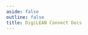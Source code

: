 ```yaml
---
aside: false
outline: false
title: DigiLEAN Connect Docs
---
```


<script setup lang="ts">
  import { useRoute, useData } from 'vitepress'
  import { useTheme } from "vitepress-openapi"
  import OAParametersOverride from "../../components/OAParametersOverride.vue"
  import OATryWithVariablesOverride from "../../components/OATryWithVariablesOverride.vue"

  const route = useRoute()

  const { isDark } = useData()

  const operationId = route.data.params.operationId

  useTheme({
    requestBody: {
        // Set the default schema view.
        defaultView: 'schema', // schema or contentType
    }
  })


</script>

<!--override and hide stuff-->
<OAOperation :operationId="operationId" :isDark="isDark" :hideBranding="true">
    <template #parameters="parameters">
        <h2>Parameters</h2>
        <OAParametersOverride 
          :operation-id="operationId"
          :parameters="parameters.parameters"
        />
    </template>
    <template #security="security">
    </template>
    <template #code-samples="codeSamples">
    </template>
    <template #try-it="tryIt">
        <OATryWithVariablesOverride 
        :operation-id="tryIt.operationId"
        :path="tryIt.path"
        :method="tryIt.method"
        :base-url="tryIt.baseUrl"
        :parameters="tryIt.parameters"
        :schema="tryIt.schema"
        :security-schemes="tryIt.securitySchemes"
        :is-dark="isDark"
        />
    </template>
</OAOperation>
